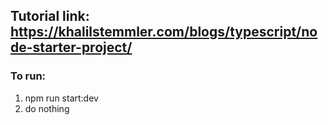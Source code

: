## Tutorial link: https://khalilstemmler.com/blogs/typescript/node-starter-project/

### To run:
1. npm run start:dev
2. do nothing